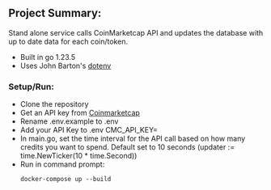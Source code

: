 ## Project Summary:

Stand alone service calls CoinMarketcap API and updates the database with up to date data for each coin/token. 

- Built in go 1.23.5
- Uses John Barton's [dotenv](https://github.com/joho/godotenv)

### Setup/Run:

- Clone the repository
- Get an API key from [Coinmarketcap](https://coinmarketcap.com/api/)
- Rename .env.example to .env
- Add your API Key to .env CMC_API_KEY=
- In main.go, set the time interval for the API call based on how many credits you want to spend. Default set to 10 seconds (updater := time.NewTicker(10 * time.Second))
- Run in command prompt: 
    ```shell
    docker-compose up --build
    ```

